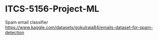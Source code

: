 # ITCS-5156-Project-ML

Spam email classifier
https://www.kaggle.com/datasets/gokulraja84/emails-dataset-for-spam-detection
